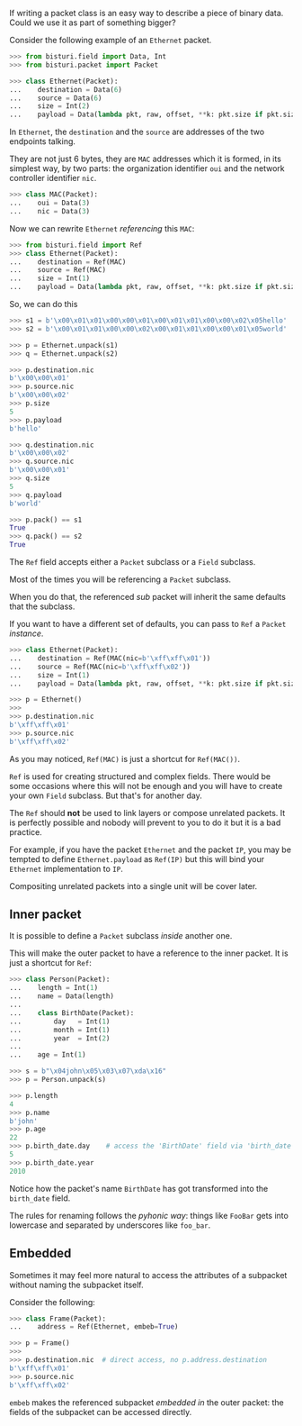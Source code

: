 
If writing a packet class is an easy way to describe a piece of
binary data. Could we use it as part of something bigger?

Consider the following example of an `Ethernet` packet.

```python
>>> from bisturi.field import Data, Int
>>> from bisturi.packet import Packet

>>> class Ethernet(Packet):
...    destination = Data(6)
...    source = Data(6)
...    size = Int(2)
...    payload = Data(lambda pkt, raw, offset, **k: pkt.size if pkt.size <= 1500 else len(raw)-offset)
```

In `Ethernet`, the `destination` and the `source` are addresses of the
two endpoints talking.

They are not just 6 bytes, they are `MAC` addresses which it is formed, in
its simplest way, by two parts: the organization identifier `oui` and
the network controller identifier `nic`.

```python
>>> class MAC(Packet):
...    oui = Data(3)
...    nic = Data(3)
```

Now we can rewrite `Ethernet` *referencing* this `MAC`:

```python
>>> from bisturi.field import Ref
>>> class Ethernet(Packet):
...    destination = Ref(MAC)
...    source = Ref(MAC)
...    size = Int(1)
...    payload = Data(lambda pkt, raw, offset, **k: pkt.size if pkt.size <= 1500 else len(raw)-offset)
```

So, we can do this

```python
>>> s1 = b'\x00\x01\x01\x00\x00\x01\x00\x01\x01\x00\x00\x02\x05hello'
>>> s2 = b'\x00\x01\x01\x00\x00\x02\x00\x01\x01\x00\x00\x01\x05world'

>>> p = Ethernet.unpack(s1)
>>> q = Ethernet.unpack(s2)

>>> p.destination.nic
b'\x00\x00\x01'
>>> p.source.nic
b'\x00\x00\x02'
>>> p.size
5
>>> p.payload
b'hello'

>>> q.destination.nic
b'\x00\x00\x02'
>>> q.source.nic
b'\x00\x00\x01'
>>> q.size
5
>>> q.payload
b'world'

>>> p.pack() == s1
True
>>> q.pack() == s2
True
```

The `Ref` field accepts either a `Packet` subclass or a `Field` subclass.

Most of the times you will be referencing a `Packet` subclass.

When you do that, the referenced *sub* packet will inherit the same
defaults that the subclass.

If you want to have a different set of defaults, you can pass to `Ref` a
`Packet` *instance*.

```python
>>> class Ethernet(Packet):
...    destination = Ref(MAC(nic=b'\xff\xff\x01'))
...    source = Ref(MAC(nic=b'\xff\xff\x02'))
...    size = Int(1)
...    payload = Data(lambda pkt, raw, offset, **k: pkt.size if pkt.size <= 1500 else len(raw)-offset)

>>> p = Ethernet()
>>>
>>> p.destination.nic
b'\xff\xff\x01'
>>> p.source.nic
b'\xff\xff\x02'
```

As you may noticed, `Ref(MAC)` is just a shortcut for `Ref(MAC())`.

`Ref` is used for creating structured and complex fields. There would be some
occasions where this will not be enough and you will have to create your
own `Field` subclass. But that's for another day.

The `Ref` should **not** be used to link layers or compose unrelated packets.
It is perfectly possible and nobody will prevent to you to do it but it
is a bad practice.

For example, if you have the packet `Ethernet` and the packet `IP`,
you may be tempted to define `Ethernet.payload` as `Ref(IP)` but this will
bind your `Ethernet` implementation to `IP`.

Compositing unrelated packets into a single unit will be cover later.

## Inner packet

It is possible to define a `Packet` subclass *inside* another one.

This will make the outer packet to have a reference to the inner packet.
It is just a shortcut for `Ref`:

```python
>>> class Person(Packet):
...    length = Int(1)
...    name = Data(length)
...
...    class BirthDate(Packet):
...        day   = Int(1)
...        month = Int(1)
...        year  = Int(2)
...
...    age = Int(1)

>>> s = b"\x04john\x05\x03\x07\xda\x16"
>>> p = Person.unpack(s)

>>> p.length
4
>>> p.name
b'john'
>>> p.age
22
>>> p.birth_date.day    # access the 'BirthDate' field via 'birth_date'
5
>>> p.birth_date.year
2010
```

Notice how the packet's name `BirthDate` has got transformed into
the `birth_date` field.

The rules for renaming follows the *pyhonic way*: things like `FooBar`
gets into lowercase and separated by underscores like `foo_bar`.


## Embedded

Sometimes it may feel more natural to access the attributes of a
subpacket without naming the subpacket itself.

Consider the following:

```python
>>> class Frame(Packet):
...    address = Ref(Ethernet, embeb=True)

>>> p = Frame()
>>>
>>> p.destination.nic  # direct access, no p.address.destination
b'\xff\xff\x01'
>>> p.source.nic
b'\xff\xff\x02'
```

`embeb` makes the referenced subpacket *embedded in* the outer packet:
the fields of the subpacket can be accessed directly.
